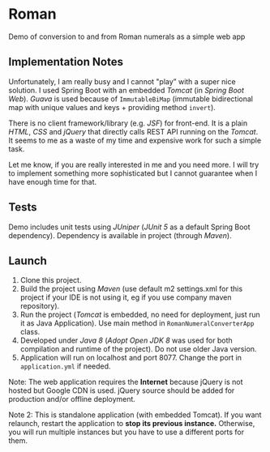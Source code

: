 # Roman
Demo of conversion to and from Roman numerals as a simple web app


## Implementation Notes
Unfortunately, I am really busy and I cannot "play” with a super nice solution. I used Spring Boot with an embedded *Tomcat* (in *Spring Boot Web*). 
*Guava* is used because of `ImmutableBiMap` (immutable bidirectional map with unique values and keys + providing method `invert`).

There is no client framework/library (e.g. *JSF*) for front-end. It is a plain *HTML*, *CSS* and *jQuery* that directly calls REST API running on the *Tomcat*. It seems to me as a waste of my time and expensive work for such a simple task.


Let me know, if you are really interested in me and you need more. I will try to implement something more sophisticated but I cannot guarantee when I have enough time for that. 


## Tests 
Demo includes unit tests using *JUniper* (*JUnit 5* as a default Spring Boot dependency). Dependency is available in project (through *Maven*). 


## Launch
1. Clone this project.
2. Build the project using *Maven* (use default m2 settings.xml for this project if your IDE is not using it, eg if you use company maven repository).
3. Run the project (*Tomcat* is embedded, no need for deployment, just run it as Java Application). Use main method in `RomanNumeralConverterApp` class.
4. Developed under *Java 8* (*Adopt Open JDK 8* was used for both compilation and runtime of the project). Do not use older Java version.
5. Application will run on localhost and port 8077. Change the port in `application.yml` if needed.

Note: The web application requires the **Internet** because jQuery is not hosted but Google CDN is used. jQuery source should be added for production and/or offline deployment.

Note 2: This is standalone application (with embedded Tomcat). If you want relaunch, restart the application to **stop its previous instance.** Otherwise, you will run multiple instances but you have to use a different ports for them.

